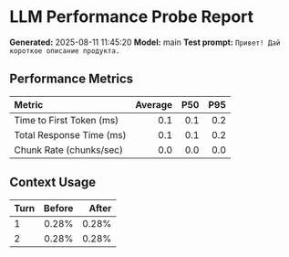 # LLM Performance Probe Report

**Generated:** 2025-08-11 11:45:20
**Model:** main
**Test prompt:** `Привет! Дай короткое описание продукта.`

## Performance Metrics

| Metric | Average | P50 | P95 |
|:---|---:|---:|---:|
| Time to First Token (ms) | 0.1 | 0.1 | 0.2 |
| Total Response Time (ms) | 0.1 | 0.1 | 0.2 |
| Chunk Rate (chunks/sec) | 0.0 | 0.0 | 0.0 |

## Context Usage

| Turn | Before | After |
|:---|---:|---:|
| 1 | 0.28% | 0.28% |
| 2 | 0.28% | 0.28% |
